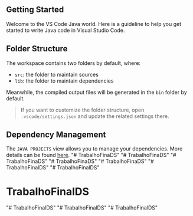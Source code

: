 ## Getting Started

Welcome to the VS Code Java world. Here is a guideline to help you get started to write Java code in Visual Studio Code.

## Folder Structure

The workspace contains two folders by default, where:

- `src`: the folder to maintain sources
- `lib`: the folder to maintain dependencies

Meanwhile, the compiled output files will be generated in the `bin` folder by default.

> If you want to customize the folder structure, open `.vscode/settings.json` and update the related settings there.

## Dependency Management

The `JAVA PROJECTS` view allows you to manage your dependencies. More details can be found [here](https://github.com/microsoft/vscode-java-dependency#manage-dependencies).
"# TrabalhoFinaDS" 
"# TrabalhoFinaDS" 
"# TrabalhoFinaDS" 
"# TrabalhoFinaDS" 
"# TrabalhoFinaDS" 
"# TrabalhoFinalDS" 
"# TrabalhoFinalDS" 
# TrabalhoFinalDS
"# TrabalhoFinalDS" 
"# TrabalhoFinalDS" 
"# TrabalhoFinalDS" 
